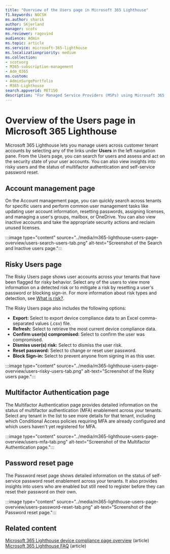 ```yaml
---
title: "Overview of the Users page in Microsoft 365 Lighthouse"
f1.keywords: NOCSH
ms.author: sharik
author: SKjerland
manager: scotv
ms.reviewer: ragovind
audience: Admin
ms.topic: article
ms.service: microsoft-365-lighthouse
ms.localizationpriority: medium
ms.collection:
- scotvorg
- M365-subscription-management
- Adm_O365
ms.custom:
- AdminSurgePortfolio
- M365-Lighthouse                         
search.appverid: MET150
description: "For Managed Service Providers (MSPs) using Microsoft 365 Lighthouse, learn about the Users page."
---
```


# Overview of the Users page in Microsoft 365 Lighthouse 

Microsoft 365 Lighthouse lets you manage users across customer tenant accounts by selecting any of the links under **Users** in the left navigation pane. From the Users page, you can search for users and assess and act on the security state of your user accounts. You can also view insights into risky users and the status of multifactor authentication and self-service password reset.  
  
## Account management page  
  
On the Account management page, you can quickly search across tenants for specific users and perform common user management tasks like updating user account information, resetting passwords, assigning licenses, and managing a user's groups, mailbox, or OneDrive. You can also view inactive accounts and take the appropriate security actions and reclaim unused licenses.

:::image type="content" source="../media/m365-lighthouse-users-page-overview/users-search-users-tab.png" alt-text="Screenshot of the Search and Inactive users page.":::

## Risky Users page

The Risky Users page shows user accounts across your tenants that have been flagged for risky behavior. Select any of the users to view more information on a detected risk or to mitigate a risk by resetting a user's password or blocking sign-in. For more information about risk types and detection, see [What is risk?](/azure/active-directory/identity-protection/concept-identity-protection-risks).

The Risky Users page also includes the following options:
- **Export:** Select to export device compliance data to an Excel comma-separated values (.csv) file.
- **Refresh:** Select to retrieve the most current device compliance data.
- **Confirm user(s) compromised:** Select to confirm the user was compromised.
- **Dismiss user(s) risk:** Select to dismiss the user risk.  
- **Reset password:** Select to change or reset user password.
- **Block Sign-in:** Select to prevent anyone from signing in as this user.

:::image type="content" source="../media/m365-lighthouse-users-page-overview/users-risky-users-tab.png" alt-text="Screenshot of the Risky users page.":::

## Multifactor Authentication page

The Multifactor Authentication page provides detailed information on the status of multifactor authentication (MFA) enablement across your tenants. Select any tenant in the list to see more details for that tenant, including which Conditional Access policies requiring MFA are already configured and which users haven't yet registered for MFA.

:::image type="content" source="../media/m365-lighthouse-users-page-overview/users-mfa-tab.png" alt-text="Screenshot of the Multifactor Authentication page.":::

## Password reset page

The Password reset page shows detailed information on the status of self-service password reset enablement across your tenants. It also provides insights into users who are enabled but still need to register before they can reset their password on their own.

:::image type="content" source="../media/m365-lighthouse-users-page-overview/users-password-reset-tab.png" alt-text="Screenshot of the Password reset page.":::

## Related content

[Microsoft 365 Lighthouse device compliance page overview](m365-lighthouse-device-compliance-page-overview.md) (article)\
[Microsoft 365 Lighthouse FAQ](m365-lighthouse-faq.yml) (article)
